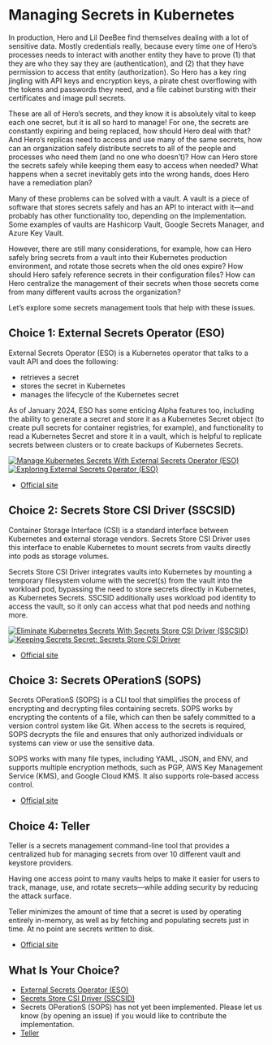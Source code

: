 # Managing Secrets in Kubernetes

In production, Hero and Lil DeeBee find themselves dealing with a lot of sensitive data. Mostly credentials really, because every time one of Hero’s processes needs to interact with another entity they have to prove (1) that they are who they say they are (authentication), and (2) that they have permission to access that entity (authorization). So Hero has a key ring jingling with API keys and encryption keys, a pirate chest overflowing with the tokens and passwords they need, and a file cabinet bursting with their certificates and image pull secrets. 

These are all of Hero’s secrets, and they know it is absolutely vital to keep each one secret, but it is all so hard to manage! For one, the secrets are constantly expiring and being replaced, how should Hero deal with that? And Hero’s replicas need to access and use many of the same secrets, how can an organization safely distribute secrets to all of the people and processes who need them (and no one who doesn’t)? How can Hero store the secrets safely while keeping them easy to access when needed? What happens when a secret inevitably gets into the wrong hands, does Hero have a remediation plan?

Many of these problems can be solved with a vault. A vault is a piece of software that stores secrets safely and has an API to interact with it—and probably has other functionality too, depending on the implementation. Some examples of vaults are Hashicorp Vault, Google Secrets Manager, and Azure Key Vault.

However, there are still many considerations, for example, how can Hero safely bring secrets from a vault into their Kubernetes production environment, and rotate those secrets when the old ones expire? How should Hero safely reference secrets in their configuration files? How can Hero centralize the management of their secrets when those secrets come from many different vaults across the organization?

Let’s explore some secrets management tools that help with these issues.




## Choice 1: External Secrets Operator (ESO)

External Secrets Operator (ESO) is a Kubernetes operator that talks to a vault API and does the following:
* retrieves a secret
* stores the secret in Kubernetes
* manages the lifecycle of the Kubernetes secret

As of January 2024, ESO has some enticing Alpha features too, including the ability to generate a secret and store it as a Kubernetes Secret object (to create pull secrets for container registries, for example), and functionality to read a Kubernetes Secret and store it in a vault, which is helpful to replicate secrets between clusters or to create backups of Kubernetes Secrets. 


[![Manage Kubernetes Secrets With External Secrets Operator (ESO)](https://img.youtube.com/vi/SyRZe5YVCVk/0.jpg)](https://youtu.be/SyRZe5YVCVk)
[![Exploring External Secrets Operator (ESO)](https://img.youtube.com/vi/kK4hwXisW8g/0.jpg)](https://youtu.be/kK4hwXisW8g)
* [Official site](https://external-secrets.io)

## Choice 2: Secrets Store CSI Driver (SSCSID)

Container Storage Interface (CSI) is a standard interface between Kubernetes and external storage vendors. Secrets Store CSI Driver uses this interface to enable Kubernetes to mount secrets from vaults directly into pods as storage volumes.

Secrets Store CSI Driver integrates vaults into Kubernetes by mounting a temporary filesystem volume with the secret(s) from the vault into the workload pod, bypassing the need to store secrets directly in Kubernetes, as Kubernetes Secrets. SSCSID additionally uses workload pod identity to access the vault, so it only can access what that pod needs and nothing more.


[![Eliminate Kubernetes Secrets With Secrets Store CSI Driver (SSCSID)](https://img.youtube.com/vi/DsQu66ZMG4M/0.jpg)](https://youtu.be/DsQu66ZMG4M)
[![Keeping Secrets Secret: Secrets Store CSI Driver](https://img.youtube.com/vi/Fn9VLfw5AhE/0.jpg)](https://youtu.be/Fn9VLfw5AhE)
* [Official site](https://secrets-store-csi-driver.sigs.k8s.io)

## Choice 3: Secrets OPerationS (SOPS)

Secrets OPerationS (SOPS) is a CLI tool that simplifies the process of encrypting and decrypting files containing secrets. SOPS works by encrypting the contents of a file, which can then be safely committed to a version control system like Git. When access to the secrets is required, SOPS decrypts the file and ensures that only authorized individuals or systems can view or use the sensitive data.

SOPS works with many file types, including YAML, JSON, and ENV, and supports multiple encryption methods, such as PGP, AWS Key Management Service (KMS), and Google Cloud KMS. It also supports role-based access control.


* [Official site](https://getsops.io)

## Choice 4: Teller

Teller is a secrets management command-line tool that provides a centralized hub for managing secrets from over 10 different vault and keystore providers. 

Having one access point to many vaults helps to make it easier for users to track, manage, use, and rotate secrets—while adding security by reducing the attack surface. 

Teller minimizes the amount of time that a secret is used by operating entirely in-memory, as well as by fetching and populating secrets just in time. At no point are secrets written to disk. 


* [Official site](https://tlr.dev)

## What Is Your Choice?

* [External Secrets Operator (ESO)](eso.md)
* [Secrets Store CSI Driver (SSCSID)](sscsid.md)
* Secrets OPerationS (SOPS) has not yet been implemented. Please let us know (by opening an issue) if you would like to contribute the implementation.
* [Teller](teller.md)
